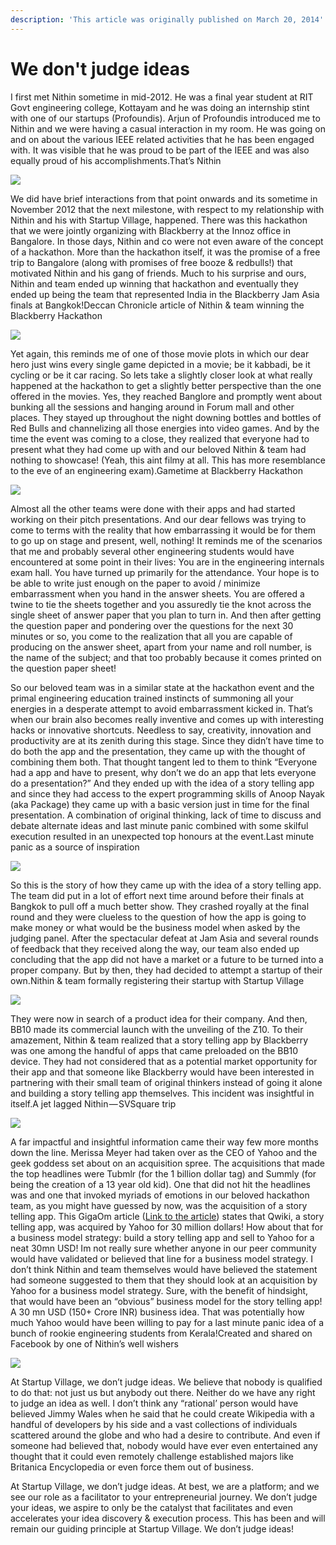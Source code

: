```yaml
---
description: 'This article was originally published on March 20, 2014'
---
```


# We don't judge ideas

I first met Nithin sometime in mid-2012. He was a final year student at RIT Govt engineering college, Kottayam and he was doing an internship stint with one of our startups \(Profoundis\). Arjun of Profoundis introduced me to Nithin and we were having a casual interaction in my room. He was going on and on about the various IEEE related activities that he has been engaged with. It was visible that he was proud to be part of the IEEE and was also equally proud of his accomplishments.That’s Nithin

![](https://cdn-images-1.medium.com/max/400/1*bvuct8TiR4vgY2PhCwSOvA.png)

We did have brief interactions from that point onwards and its sometime in November 2012 that the next milestone, with respect to my relationship with Nithin and his with Startup Village, happened. There was this hackathon that we were jointly organizing with Blackberry at the Innoz office in Bangalore. In those days, Nithin and co were not even aware of the concept of a hackathon. More than the hackathon itself, it was the promise of a free trip to Bangalore \(along with promises of free booze & redbulls!\) that motivated Nithin and his gang of friends. Much to his surprise and ours, Nithin and team ended up winning that hackathon and eventually they ended up being the team that represented India in the Blackberry Jam Asia finals at Bangkok!Deccan Chronicle article of Nithin & team winning the Blackberry Hackathon

![](https://cdn-images-1.medium.com/max/400/1*IsyoSyPtGZ04uCDn4NcxDg.png)

Yet again, this reminds me of one of those movie plots in which our dear hero just wins every single game depicted in a movie; be it kabbadi, be it cycling or be it car racing. So lets take a slightly closer look at what really happened at the hackathon to get a slightly better perspective than the one offered in the movies. Yes, they reached Banglore and promptly went about bunking all the sessions and hanging around in Forum mall and other places. They stayed up throughout the night downing bottles and bottles of Red Bulls and channelizing all those energies into video games. And by the time the event was coming to a close, they realized that everyone had to present what they had come up with and our beloved Nithin & team had nothing to showcase! \(Yeah, this aint filmy at all. This has more resemblance to the eve of an engineering exam\).Gametime at Blackberry Hackathon

![](https://cdn-images-1.medium.com/max/400/1*UlSfOVzcpG0uzljAJQ828w.png)

Almost all the other teams were done with their apps and had started working on their pitch presentations. And our dear fellows was trying to come to terms with the reality that how embarrassing it would be for them to go up on stage and present, well, nothing! It reminds me of the scenarios that me and probably several other engineering students would have encountered at some point in their lives: You are in the engineering internals exam hall. You have turned up primarily for the attendance. Your hope is to be able to write just enough on the paper to avoid / minimize embarrassment when you hand in the answer sheets. You are offered a twine to tie the sheets together and you assuredly tie the knot across the single sheet of answer paper that you plan to turn in. And then after getting the question paper and pondering over the questions for the next 30 minutes or so, you come to the realization that all you are capable of producing on the answer sheet, apart from your name and roll number, is the name of the subject; and that too probably because it comes printed on the question paper sheet!

So our beloved team was in a similar state at the hackathon event and the primal engineering education trained instincts of summoning all your energies in a desperate attempt to avoid embarrassment kicked in. That’s when our brain also becomes really inventive and comes up with interesting hacks or innovative shortcuts. Needless to say, creativity, innovation and productivity are at its zenith during this stage. Since they didn’t have time to do both the app and the presentation, they came up with the thought of combining them both. That thought tangent led to them to think “Everyone had a app and have to present, why don’t we do an app that lets everyone do a presentation?” And they ended up with the idea of a story telling app and since they had access to the expert programming skills of Anoop Nayak \(aka Package\) they came up with a basic version just in time for the final presentation. A combination of original thinking, lack of time to discuss and debate alternate ideas and last minute panic combined with some skilful execution resulted in an unexpected top honours at the event.Last minute panic as a source of inspiration

![](https://cdn-images-1.medium.com/max/533/1*qZhH0SkSVB5uADOE6y13MA.png)

So this is the story of how they came up with the idea of a story telling app. The team did put in a lot of effort next time around before their finals at Bangkok to pull off a much better show. They crashed royally at the final round and they were clueless to the question of how the app is going to make money or what would be the business model when asked by the judging panel. After the spectacular defeat at Jam Asia and several rounds of feedback that they received along the way, our team also ended up concluding that the app did not have a market or a future to be turned into a proper company. But by then, they had decided to attempt a startup of their own.Nithin & team formally registering their startup with Startup Village

![](https://cdn-images-1.medium.com/max/400/1*XrDVWhfKGG6gwScsMoy-9Q.png)

They were now in search of a product idea for their company. And then, BB10 made its commercial launch with the unveiling of the Z10. To their amazement, Nithin & team realized that a story telling app by Blackberry was one among the handful of apps that came preloaded on the BB10 device. They had not considered that as a potential market opportunity for their app and that someone like Blackberry would have been interested in partnering with their small team of original thinkers instead of going it alone and building a story telling app themselves. This incident was insightful in itself.A jet lagged Nithin — SVSquare trip

![](https://cdn-images-1.medium.com/max/400/1*eiznxODM2BQ_l2NdwCpsPw.png)

A far impactful and insightful information came their way few more months down the line. Merissa Meyer had taken over as the CEO of Yahoo and the geek goddess set about on an acquisition spree. The acquisitions that made the top headlines were Tubmlr \(for the 1 billion dollar tag\) and Summly \(for being the creation of a 13 year old kid\). One that did not hit the headlines was and one that invoked myriads of emotions in our beloved hackathon team, as you might have guessed by now, was the acquisition of a story telling app. This GigaOm article \([Link to the article](https://gigaom.com/2013/07/02/yahoo-acquires-multimedia-storytelling-app-qwiki/)\) states that Qwiki, a story telling app, was acquired by Yahoo for 30 million dollars! How about that for a business model strategy: build a story telling app and sell to Yahoo for a neat 30mn USD! Im not really sure whether anyone in our peer community would have validated or believed that line for a business model strategy. I don’t think Nithin and team themselves would have believed the statement had someone suggested to them that they should look at an acquisition by Yahoo for a business model strategy. Sure, with the benefit of hindsight, that would have been an “obvious” business model for the story telling app! A 30 mn USD \(150+ Crore INR\) business idea. That was potentially how much Yahoo would have been willing to pay for a last minute panic idea of a bunch of rookie engineering students from Kerala!Created and shared on Facebook by one of Nithin’s well wishers

![](https://cdn-images-1.medium.com/max/533/1*Ysf41ESv2t0JnVF-TRVY6g.png)

At Startup Village, we don’t judge ideas. We believe that nobody is qualified to do that: not just us but anybody out there. Neither do we have any right to judge an idea as well. I don’t think any “rational’ person would have believed Jimmy Wales when he said that he could create Wikipedia with a handful of developers by his side and a vast collections of individuals scattered around the globe and who had a desire to contribute. And even if someone had believed that, nobody would have ever even entertained any thought that it could even remotely challenge established majors like Britanica Encyclopedia or even force them out of business.

At Startup Village, we don’t judge ideas. At best, we are a platform; and we see our role as a facilitator to your entrepreneurial journey. We don’t judge your ideas, we aspire to only be the catalyst that facilitates and even accelerates your idea discovery & execution process. This has been and will remain our guiding principle at Startup Village. We don’t judge ideas!

